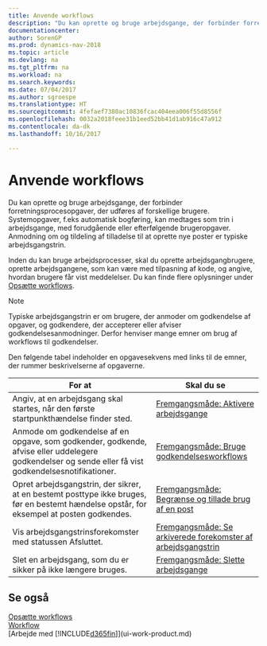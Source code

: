 ```yaml
---
title: Anvende workflows
description: "Du kan oprette og bruge arbejdsgange, der forbinder forretningsprocesopgaver, der udføres af forskellige brugere. Systemopgaver, f.eks automatisk bogføring, kan medtages som trin i arbejdsgange, med forudgående eller efterfølgende brugeropgaver. Anmodning om og tildeling af tilladelse til at oprette nye poster er typiske arbejdsgangstrin."
documentationcenter: 
author: SorenGP
ms.prod: dynamics-nav-2018
ms.topic: article
ms.devlang: na
ms.tgt_pltfrm: na
ms.workload: na
ms.search.keywords: 
ms.date: 07/04/2017
ms.author: sgroespe
ms.translationtype: HT
ms.sourcegitcommit: 4fefaef7380ac10836fcac404eea006f55d8556f
ms.openlocfilehash: 0032a2018feee31b1eed52bb41d1ab916c47a912
ms.contentlocale: da-dk
ms.lasthandoff: 10/16/2017

---
```

# <a name="using-workflows"></a>Anvende workflows
Du kan oprette og bruge arbejdsgange, der forbinder forretningsprocesopgaver, der udføres af forskellige brugere. Systemopgaver, f.eks automatisk bogføring, kan medtages som trin i arbejdsgange, med forudgående eller efterfølgende brugeropgaver. Anmodning om og tildeling af tilladelse til at oprette nye poster er typiske arbejdsgangstrin.  

 Inden du kan bruge arbejdsprocesser, skal du oprette arbejdsgangbrugere, oprette arbejdsgangene, som kan være med tilpasning af kode, og angive, hvordan brugere får vist meddelelser. Du kan finde flere oplysninger under [Opsætte workflows](across-set-up-workflows.md).  

> [!NOTE]  
>  Typiske arbejdsgangstrin er om brugere, der anmoder om godkendelse af opgaver, og godkendere, der accepterer eller afviser godkendelsesanmodninger. Derfor henviser mange emner om brug af workflows til godkendelser.  

 Den følgende tabel indeholder en opgavesekvens med links til de emner, der rummer beskrivelserne af opgaverne.  

|**For at**|**Skal du se**|  
|------------|-------------|  
|Angiv, at en arbejdsgang skal startes, når den første startpunkthændelse finder sted.|[Fremgangsmåde: Aktivere arbejdsgange](across-how-to-enable-workflows.md)|  
|Anmode om godkendelse af en opgave, som godkender, godkende, afvise eller uddelegere godkendelser og sende eller få vist godkendelsesnotifikationer.|[Fremgangsmåde: Bruge godkendelsesworkflows](across-how-use-approval-workflows.md)|  
|Opret arbejdsgangstrin, der sikrer, at en bestemt posttype ikke bruges, før en bestemt hændelse opstår, for eksempel at posten godkendes.|[Fremgangsmåde: Begrænse og tillade brug af en post](across-how-to-restrict-and-allow-usage-of-a-record.md)|  
|Vis arbejdsgangstrinsforekomster med statussen Afsluttet.|[Fremgangsmåde: Se arkiverede forekomster af arbejdsgangstrin](across-how-to-view-archived-workflow-step-instances.md)|  
|Slet en arbejdsgang, som du er sikker på ikke længere bruges.|[Fremgangsmåde: Slette arbejdsgange](across-how-to-delete-workflows.md)|  

## <a name="see-also"></a>Se også  
[Opsætte workflows](across-set-up-workflows.md)   
[Workflow](across-workflow.md)   
[Arbejde med [!INCLUDE[d365fin](includes/d365fin_md.md)]](ui-work-product.md)

